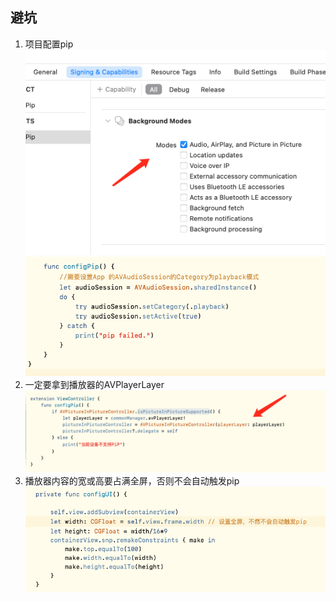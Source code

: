 ## 避坑
1. 项目配置pip
![](images/pip1.png)
![](images/pip2.png)
2. 一定要拿到播放器的AVPlayerLayer
![](images/pip3.png)
3. 播放器内容的宽或高要占满全屏，否则不会自动触发pip
![](images/pip4.png)
